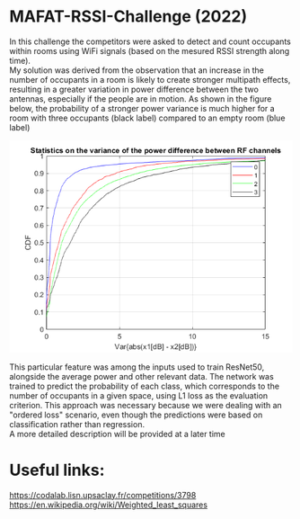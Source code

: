 # MAFAT-RSSI-Challenge (2022)
In this challenge the competitors were asked to detect and count occupants within rooms using WiFi signals (based on the mesured RSSI strength along time).  
My solution was derived from the observation that an increase in the number of occupants
in a room is likely to create stronger multipath effects, resulting in a greater variation
in power difference between the two antennas, especially if the people are in motion.
As shown in the figure below, the probability of a stronger power variance is much higher
for a room with three occupants (black label) compared to an empty room (blue label)

![CDF plot](https://github.com/zahilaty/MAFAT-RSSI-Challenge/blob/master/Figures/ExampleForMPImportance.png)

This particular feature was among the inputs used to train ResNet50, alongside the average
power and other relevant data. The network was trained to predict the probability of each class,
which corresponds to the number of occupants in a given space, using L1 loss as the evaluation
criterion. This approach was necessary because we were dealing with an "ordered loss" scenario,
even though the predictions were based on classification rather than regression.  
A more detailed description will be provided at a later time

# Useful links:
https://codalab.lisn.upsaclay.fr/competitions/3798  
https://en.wikipedia.org/wiki/Weighted_least_squares